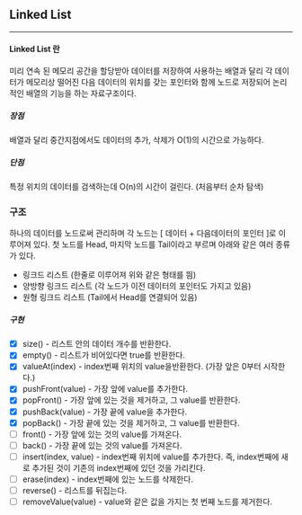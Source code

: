## Linked List

---

#### Linked List 란

미리 연속 된 메모리 공간을 할당받아 데이터를 저장하여 사용하는 배열과 달리 각 데이터가 메모리상 떨어진 다음 데이터의 위치를 갖는 포인터와 함께 노드로 저장되어 논리적인 배열의 기능을 하는 자료구조이다.

##### 장점

배열과 달리 중간지점에서도 데이터의 추가, 삭제가 O(1)의 시간으로 가능하다.

##### 단점

특정 위치의 데이터를 검색하는데 O(n)의 시간이 걸린다. (처음부터 순차 탐색)

### 구조

하나의 데이터를 노드로써 관리하며 각 노드는 [ 데이터 + 다음데이터의 포인터 ]로 이루어져 있다.
첫 노드를 Head, 마지막 노드를 Tail이라고 부르며 아래와 같은 여러 종류가 있다.

- 링크드 리스트 (한줄로 이루어져 위와 같은 형태를 띔)
- 양방향 링크드 리스트 (각 노드가 이전 데이터의 포인터도 가지고 있음)
- 원형 링크드 리스트 (Tail에서 Head를 연결되어 있음)

##### 구현

- [x] size() - 리스트 안의 데이터 개수를 반환한다.
- [x] empty() - 리스트가 비어있다면 true를 반환한다.
- [x] valueAt(index) - index번째 위치의 value을반환한다. (가장 앞은 0부터 시작한다.)
- [x] pushFront(value) - 가장 앞에 value를 추가한다.
- [x] popFront() - 가장 앞에 있는 것을 제거하고, 그 value를 반환한다.
- [x] pushBack(value) - 가장 끝에 value을 추가한다.
- [x] popBack() - 가장 끝에 있는 것을 제거하고, 그 value를 반환한다.
- [ ] front() - 가장 앞에 있는 것의 value를 가져온다.
- [ ] back() - 가장 끝에 있는 것의 value를 가져온다.
- [ ] insert(index, value) - index번째 위치에 value를 추가한다. 즉, index번째에 새로 추가된 것이 기존의 index번째에 있던 것을 가리킨다.
- [ ] erase(index) - index번째에 있는 노드를 삭제한다.
- [ ] reverse() - 리스트를 뒤집는다.
- [ ] removeValue(value) - value와 같은 값을 가지는 첫 번째 노드를 제거한다.
